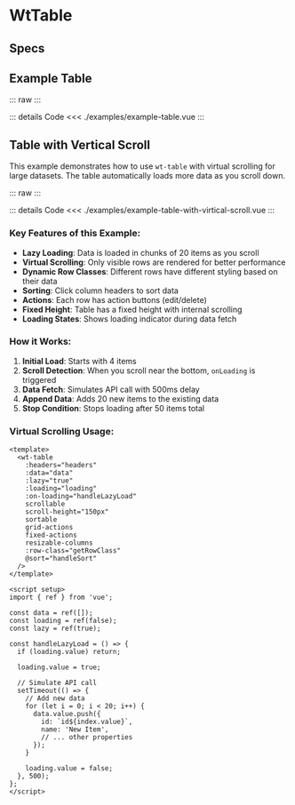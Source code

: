 <script setup>
import ExampleTable from './examples/example-table.vue';
import ExampleTableWithVerticalScroll from './examples/example-table-with-virtical-scroll.vue';
import Specs from './component-specs.vue';
</script>

# WtTable

## Specs

<Specs />

## Example Table

::: raw
<ExampleTable/>
:::

::: details Code
<<< ./examples/example-table.vue
:::

## Table with Vertical Scroll

This example demonstrates how to use `wt-table` with virtual scrolling for large datasets. The table automatically loads more data as you scroll down.

::: raw
<ExampleTableWithVerticalScroll />
:::

::: details Code
<<< ./examples/example-table-with-virtical-scroll.vue
:::

### Key Features of this Example:

- **Lazy Loading**: Data is loaded in chunks of 20 items as you scroll
- **Virtual Scrolling**: Only visible rows are rendered for better performance
- **Dynamic Row Classes**: Different rows have different styling based on their data
- **Sorting**: Click column headers to sort data
- **Actions**: Each row has action buttons (edit/delete)
- **Fixed Height**: Table has a fixed height with internal scrolling
- **Loading States**: Shows loading indicator during data fetch

### How it Works:

1. **Initial Load**: Starts with 4 items
2. **Scroll Detection**: When you scroll near the bottom, `onLoading` is triggered
3. **Data Fetch**: Simulates API call with 500ms delay
4. **Append Data**: Adds 20 new items to the existing data
5. **Stop Condition**: Stops loading after 50 items total

### Virtual Scrolling Usage:

```vue
<template>
  <wt-table
    :headers="headers"
    :data="data"
    :lazy="true"
    :loading="loading"
    :on-loading="handleLazyLoad"
    scrollable
    scroll-height="150px"
    sortable
    grid-actions
    fixed-actions
    resizable-columns
    :row-class="getRowClass"
    @sort="handleSort"
  />
</template>

<script setup>
import { ref } from 'vue';

const data = ref([]);
const loading = ref(false);
const lazy = ref(true);

const handleLazyLoad = () => {
  if (loading.value) return;
  
  loading.value = true;
  
  // Simulate API call
  setTimeout(() => {
    // Add new data
    for (let i = 0; i < 20; i++) {
      data.value.push({
        id: `id${index.value}`,
        name: 'New Item',
        // ... other properties
      });
    }
    
    loading.value = false;
  }, 500);
};
</script>
```
